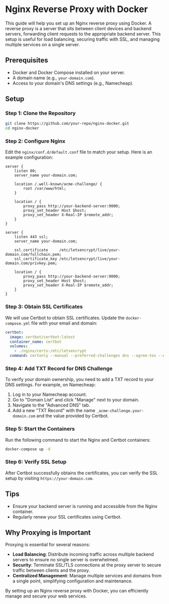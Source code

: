 # Nginx Reverse Proxy with Docker

This guide will help you set up an Nginx reverse proxy using Docker. A reverse proxy is a server that sits between client devices and backend servers, forwarding client requests to the appropriate backend server. This setup is useful for load balancing, securing traffic with SSL, and managing multiple services on a single server.

## Prerequisites

- Docker and Docker Compose installed on your server.
- A domain name (e.g., `your-domain.com`).
- Access to your domain's DNS settings (e.g., Namecheap).

## Setup

### Step 1: Clone the Repository

```sh
git clone https://github.com/your-repo/nginx-docker.git
cd nginx-docker
```

### Step 2: Configure Nginx

Edit the `nginx/conf.d/default.conf` file to match your setup. Here is an example configuration:

```properties
server {
    listen 80;
    server_name your-domain.com;

    location /.well-known/acme-challenge/ {
        root /var/www/html;
    }

    location / {
        proxy_pass http://your-backend-server:9000;
        proxy_set_header Host $host;
        proxy_set_header X-Real-IP $remote_addr;
    }
}

server {
    listen 443 ssl;
    server_name your-domain.com;

    ssl_certificate     /etc/letsencrypt/live/your-domain.com/fullchain.pem;
    ssl_certificate_key /etc/letsencrypt/live/your-domain.com/privkey.pem;

    location / {
        proxy_pass http://your-backend-server:9000;
        proxy_set_header Host $host;
        proxy_set_header X-Real-IP $remote_addr;
    }
}
```

### Step 3: Obtain SSL Certificates

We will use Certbot to obtain SSL certificates. Update the `docker-compose.yml` file with your email and domain:

```yaml
certbot:
  image: certbot/certbot:latest
  container_name: certbot
  volumes:
    - ./nginx/certs:/etc/letsencrypt
  command: certonly --manual --preferred-challenges dns --agree-tos --email your-email@example.com --no-eff-email -d your-domain.com
```

### Step 4: Add TXT Record for DNS Challenge

To verify your domain ownership, you need to add a TXT record to your DNS settings. For example, on Namecheap:

1. Log in to your Namecheap account.
2. Go to "Domain List" and click "Manage" next to your domain.
3. Navigate to the "Advanced DNS" tab.
4. Add a new "TXT Record" with the name `_acme-challenge.your-domain.com` and the value provided by Certbot.

### Step 5: Start the Containers

Run the following command to start the Nginx and Certbot containers:

```sh
docker-compose up -d
```

### Step 6: Verify SSL Setup

After Certbot successfully obtains the certificates, you can verify the SSL setup by visiting `https://your-domain.com`.

## Tips

- Ensure your backend server is running and accessible from the Nginx container.
- Regularly renew your SSL certificates using Certbot.

## Why Proxying is Important

Proxying is essential for several reasons:

- **Load Balancing**: Distribute incoming traffic across multiple backend servers to ensure no single server is overwhelmed.
- **Security**: Terminate SSL/TLS connections at the proxy server to secure traffic between clients and the proxy.
- **Centralized Management**: Manage multiple services and domains from a single point, simplifying configuration and maintenance.

By setting up an Nginx reverse proxy with Docker, you can efficiently manage and secure your web services.

